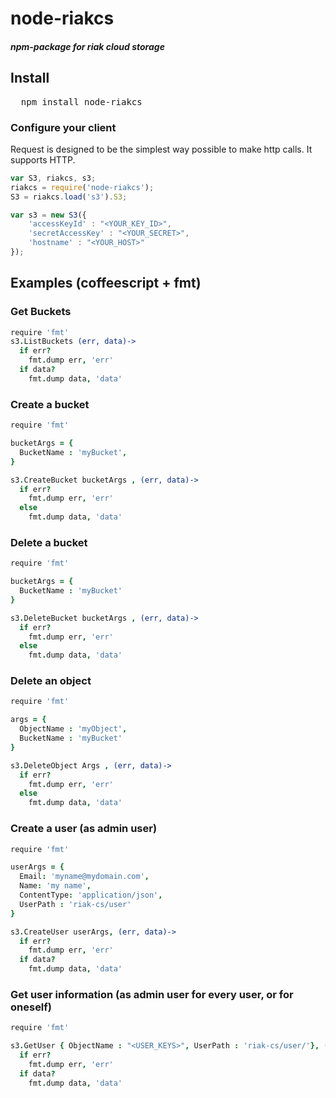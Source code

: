 # node-riakcs 
##### npm-package for riak cloud storage

## Install

<pre>
  npm install node-riakcs
</pre>

### Configure your client 

Request is designed to be the simplest way possible to make http calls. It supports HTTP.

```javascript
var S3, riakcs, s3;
riakcs = require('node-riakcs');
S3 = riakcs.load('s3').S3;

var s3 = new S3({
    'accessKeyId' : "<YOUR_KEY_ID>",
    'secretAccessKey' : "<YOUR_SECRET>",
    'hostname' : "<YOUR_HOST>"
});
```
## Examples (coffeescript + fmt)

### Get Buckets

```coffeescript
require 'fmt'
s3.ListBuckets (err, data)->
  if err?
    fmt.dump err, 'err'
  if data?
    fmt.dump data, 'data'
```

### Create a bucket

```coffeescript
require 'fmt'

bucketArgs = {
  BucketName : 'myBucket',
}

s3.CreateBucket bucketArgs , (err, data)->
  if err?
    fmt.dump err, 'err'
  else  
    fmt.dump data, 'data'
```

### Delete a bucket

```coffeescript
require 'fmt'

bucketArgs = {
  BucketName : 'myBucket'
}

s3.DeleteBucket bucketArgs , (err, data)->
  if err?
    fmt.dump err, 'err'
  else  
    fmt.dump data, 'data'
```

### Delete an object

```coffeescript
require 'fmt'

args = {
  ObjectName : 'myObject',
  BucketName : 'myBucket'
}

s3.DeleteObject Args , (err, data)->
  if err?
    fmt.dump err, 'err'
  else  
    fmt.dump data, 'data'
```

### Create a user (as admin user)

```coffeescript
require 'fmt'

userArgs = {
  Email: 'myname@mydomain.com',
  Name: 'my name',
  ContentType: 'application/json',
  UserPath : 'riak-cs/user'
}

s3.CreateUser userArgs, (err, data)->
  if err?
    fmt.dump err, 'err'
  if data?
    fmt.dump data, 'data'
```


### Get user information (as admin user for every user, or for oneself)
```coffeescript
require 'fmt'

s3.GetUser { ObjectName : "<USER_KEYS>", UserPath : 'riak-cs/user/'}, (err, data)->
  if err? 
    fmt.dump err, 'err'
  if data?
    fmt.dump data, 'data'
```
